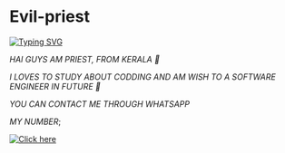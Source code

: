 # Evil-priest 
 
 
 
[![Typing SVG](https://readme-typing-svg.herokuapp.com?font=Bomber+Escort&color=F70000&size=20&lines=HAI+GUYS,+WELCOME+TO+MY+PROFILE)](https://bit.ly/3lC8I7t)
 
 
*HAI GUYS AM PRIEST, FROM KERALA 💖* 

*I LOVES TO STUDY ABOUT CODDING AND AM WISH TO A SOFTWARE ENGINEER IN FUTURE 💖*

*YOU CAN CONTACT ME THROUGH WHATSAPP* 

*MY NUMBER*;

<a href=" http://wa.me/+919188434967"><img title="Click here" src="https://img.shields.io/badge/Author-hisham-muhammed/Sophia?color=f7df1e&style=for-the-badge&logo=whatsapp"></a>
